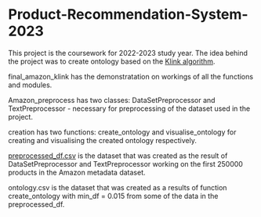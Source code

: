 # Product-Recommendation-System-2023

This project is the coursework for 2022-2023 study year. The idea behind the project was to create ontology based on the [Klink algorithm](http://iswc2012.semanticweb.org/sites/default/files/76490401.pdf).

final_amazon_klink has the demonstratation on workings of all the functions and modules.

Amazon_preprocess has two classes: DataSetPreprocessor and TextPreprocessor - necessary for preprocessing of the dataset used in the project.

creation has two functions: create_ontology and visualise_ontology for creating and visualising the created ontology respectively.

[preprocessed_df.csv](https://drive.google.com/file/d/12pCTKv9xcmGQddkR_iqU15Uy0V52e990/view?usp=sharing) is the dataset that was created as the result of DataSetPreprocessor and TextPreprocessor working on the first 250000 products in the Amazon metadata dataset.

ontology.csv is the dataset that was created as a results of function create_ontology with min_df = 0.015 from some of the data in the preprocessed_df.
